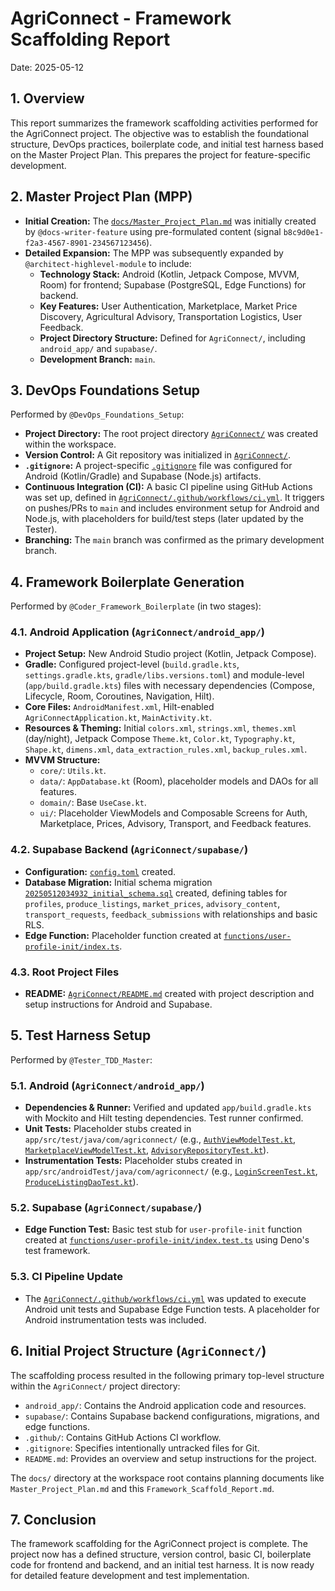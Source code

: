 # AgriConnect - Framework Scaffolding Report

Date: 2025-05-12

## 1. Overview

This report summarizes the framework scaffolding activities performed for the AgriConnect project. The objective was to establish the foundational structure, DevOps practices, boilerplate code, and initial test harness based on the Master Project Plan. This prepares the project for feature-specific development.

## 2. Master Project Plan (MPP)

*   **Initial Creation:** The [`docs/Master_Project_Plan.md`](../../docs/Master_Project_Plan.md) was initially created by `@docs-writer-feature` using pre-formulated content (signal `b8c9d0e1-f2a3-4567-8901-234567123456`).
*   **Detailed Expansion:** The MPP was subsequently expanded by `@architect-highlevel-module` to include:
    *   **Technology Stack:** Android (Kotlin, Jetpack Compose, MVVM, Room) for frontend; Supabase (PostgreSQL, Edge Functions) for backend.
    *   **Key Features:** User Authentication, Marketplace, Market Price Discovery, Agricultural Advisory, Transportation Logistics, User Feedback.
    *   **Project Directory Structure:** Defined for `AgriConnect/`, including `android_app/` and `supabase/`.
    *   **Development Branch:** `main`.

## 3. DevOps Foundations Setup

Performed by `@DevOps_Foundations_Setup`:

*   **Project Directory:** The root project directory [`AgriConnect/`](../../AgriConnect/) was created within the workspace.
*   **Version Control:** A Git repository was initialized in [`AgriConnect/`](../../AgriConnect/).
*   **`.gitignore`:** A project-specific [`.gitignore`](../../AgriConnect/.gitignore) file was configured for Android (Kotlin/Gradle) and Supabase (Node.js) artifacts.
*   **Continuous Integration (CI):** A basic CI pipeline using GitHub Actions was set up, defined in [`AgriConnect/.github/workflows/ci.yml`](../../AgriConnect/.github/workflows/ci.yml). It triggers on pushes/PRs to `main` and includes environment setup for Android and Node.js, with placeholders for build/test steps (later updated by the Tester).
*   **Branching:** The `main` branch was confirmed as the primary development branch.

## 4. Framework Boilerplate Generation

Performed by `@Coder_Framework_Boilerplate` (in two stages):

### 4.1. Android Application (`AgriConnect/android_app/`)

*   **Project Setup:** New Android Studio project (Kotlin, Jetpack Compose).
*   **Gradle:** Configured project-level (`build.gradle.kts`, `settings.gradle.kts`, `gradle/libs.versions.toml`) and module-level (`app/build.gradle.kts`) files with necessary dependencies (Compose, Lifecycle, Room, Coroutines, Navigation, Hilt).
*   **Core Files:** `AndroidManifest.xml`, Hilt-enabled `AgriConnectApplication.kt`, `MainActivity.kt`.
*   **Resources & Theming:** Initial `colors.xml`, `strings.xml`, `themes.xml` (day/night), Jetpack Compose `Theme.kt`, `Color.kt`, `Typography.kt`, `Shape.kt`, `dimens.xml`, `data_extraction_rules.xml`, `backup_rules.xml`.
*   **MVVM Structure:**
    *   `core/`: `Utils.kt`.
    *   `data/`: `AppDatabase.kt` (Room), placeholder models and DAOs for all features.
    *   `domain/`: Base `UseCase.kt`.
    *   `ui/`: Placeholder ViewModels and Composable Screens for Auth, Marketplace, Prices, Advisory, Transport, and Feedback features.

### 4.2. Supabase Backend (`AgriConnect/supabase/`)

*   **Configuration:** [`config.toml`](../../AgriConnect/supabase/config.toml) created.
*   **Database Migration:** Initial schema migration [`20250512034932_initial_schema.sql`](../../AgriConnect/supabase/migrations/20250512034932_initial_schema.sql) created, defining tables for `profiles`, `produce_listings`, `market_prices`, `advisory_content`, `transport_requests`, `feedback_submissions` with relationships and basic RLS.
*   **Edge Function:** Placeholder function created at [`functions/user-profile-init/index.ts`](../../AgriConnect/supabase/functions/user-profile-init/index.ts).

### 4.3. Root Project Files

*   **README:** [`AgriConnect/README.md`](../../AgriConnect/README.md) created with project description and setup instructions for Android and Supabase.

## 5. Test Harness Setup

Performed by `@Tester_TDD_Master`:

### 5.1. Android (`AgriConnect/android_app/`)

*   **Dependencies & Runner:** Verified and updated `app/build.gradle.kts` with Mockito and Hilt testing dependencies. Test runner confirmed.
*   **Unit Tests:** Placeholder stubs created in `app/src/test/java/com/agriconnect/` (e.g., [`AuthViewModelTest.kt`](../../AgriConnect/android_app/app/src/test/java/com/agriconnect/AuthViewModelTest.kt), [`MarketplaceViewModelTest.kt`](../../AgriConnect/android_app/app/src/test/java/com/agriconnect/MarketplaceViewModelTest.kt), [`AdvisoryRepositoryTest.kt`](../../AgriConnect/android_app/app/src/test/java/com/agriconnect/AdvisoryRepositoryTest.kt)).
*   **Instrumentation Tests:** Placeholder stubs created in `app/src/androidTest/java/com/agriconnect/` (e.g., [`LoginScreenTest.kt`](../../AgriConnect/android_app/app/src/androidTest/java/com/agriconnect/LoginScreenTest.kt), [`ProduceListingDaoTest.kt`](../../AgriConnect/android_app/app/src/androidTest/java/com/agriconnect/ProduceListingDaoTest.kt)).

### 5.2. Supabase (`AgriConnect/supabase/`)

*   **Edge Function Test:** Basic test stub for `user-profile-init` function created at [`functions/user-profile-init/index.test.ts`](../../AgriConnect/supabase/functions/user-profile-init/index.test.ts) using Deno's test framework.

### 5.3. CI Pipeline Update

*   The [`AgriConnect/.github/workflows/ci.yml`](../../AgriConnect/.github/workflows/ci.yml) was updated to execute Android unit tests and Supabase Edge Function tests. A placeholder for Android instrumentation tests was included.

## 6. Initial Project Structure (`AgriConnect/`)

The scaffolding process resulted in the following primary top-level structure within the `AgriConnect/` project directory:
*   `android_app/`: Contains the Android application code and resources.
*   `supabase/`: Contains Supabase backend configurations, migrations, and edge functions.
*   `.github/`: Contains GitHub Actions CI workflow.
*   `.gitignore`: Specifies intentionally untracked files for Git.
*   `README.md`: Provides an overview and setup instructions for the project.

The `docs/` directory at the workspace root contains planning documents like `Master_Project_Plan.md` and this `Framework_Scaffold_Report.md`.

## 7. Conclusion

The framework scaffolding for the AgriConnect project is complete. The project now has a defined structure, version control, basic CI, boilerplate code for frontend and backend, and an initial test harness. It is now ready for detailed feature development and test implementation.